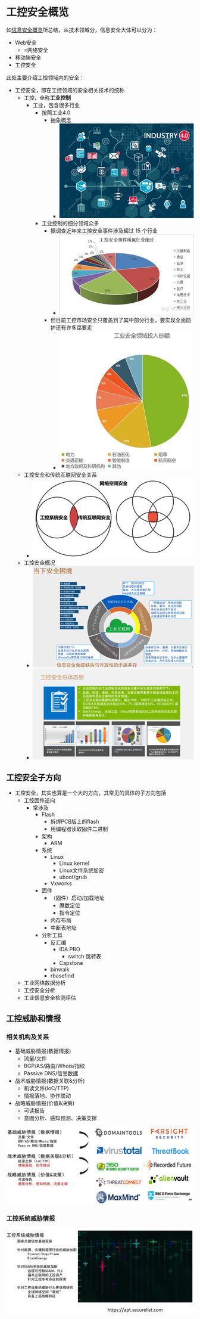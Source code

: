 # 工控安全概览

如[信息安全概览](https://book.crifan.com/books/information_security_overview/website/)所总结，从技术领域分，信息安全大体可以分为：

* Web安全
  * =网络安全
* 移动端安全
* 工控安全

此处主要介绍工控领域内的安全：

* 工控安全，即在工控领域的安全相关技术的统称
  * 工控，全称**工业控制**
    * 工业，包含很多行业
      * 按照工业4.0
        * 抽象概念
          * ![concept_industrial_4](../assets/img/concept_industrial_4.jpg)
      * 工业控制的细分领域众多
        * 据调查近年来工控安全事件涉及超过 15 个行业
          * ![industrial_security_many_field](../assets/img/industrial_security_many_field.jpg)
        * 但目前工控市场安全只覆盖到了其中部分行业，要实现全面防护还有许多路要走
          * ![industrial_security_invest_low](../assets/img/industrial_security_invest_low.jpg)
  * 工控安全和传统互联网安全关系
    * ![net_security_industrial_control_security](../assets/img/net_security_industrial_control_security.png)
  * 工控安全概况
    * ![industrial_ctrl_security_overview](../assets/img/industrial_ctrl_security_overview.png)
    * ![industrial_ctrl_security_overall_trend](../assets/img/industrial_ctrl_security_overall_trend.png)

## 工控安全子方向

* 工控安全，其实也算是一个大的方向，其常见的具体的子方向包括
  * 工控固件逆向
    * 常涉及
      * Flash
        * 拆焊PCB版上的flash
        * 用编程器读取固件二进制
      * 架构
        * ARM
      * 系统
        * Linux
          * Linux kernel
          * Linux文件系统加密
          * uboot/grub
        * Vxworks
      * 固件
        * （固件）启动/加载地址
          * 魔数定位
          * 指令定位
        * 内存布局
        * 中断表地址
      * 分析工具
        * 反汇编
          * IDA PRO
            * switch 跳转表
          * Capstone
        * binwalk
        * rbasefind
  * 工业网络数据分析
  * 工控安全分析
  * 工业信息安全检测评估

## 工控威胁和情报

### 相关机构及关系

* 基础威胁情报(数据情报)
  * 流量/文件
  * BGP/AS/路由/Whois/指纹
  * Passive DNS/信誉数据
* 战术威胁情报(数据关联&分析)
  * 机读文件(IoC/TTP)
  * 情报落地、协作联动
* 战略威胁情报(价值&决策)
  * 可读报告
  * 意图分析、感知预测、决策支撑

![thread_company_relation](../assets/img/thread_company_relation.png)

### 工控系统威胁情报

![industrial_control_thread_intelligence](../assets/img/industrial_control_thread_intelligence.png)
